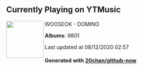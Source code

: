 ## Currently Playing on YTMusic

[<img align="left" width="100" src="https://lh3.googleusercontent.com/v1FPcsSwvxeFi-5s1QDPRQxWcJX_gCYBQg-Gl0VXxCrYohC3f3mkbM5Uqm48fboptyBvV0vSDfXFXqN0Yw">](https://music.youtube.com/channel/UCHEMPgerf_S20aeIyliquJQ)

WOOSEOK - DOMINO

**Albums**: 9801

Last updated at 08/12/2020 02:57

#### Generated with [20chan/github-now](https://github.com/20chan/github-now)


<!--
**20chan/20chan** is a ✨ _special_ ✨ repository because its `README.md` (this file) appears on your GitHub profile.

Here are some ideas to get you started:

- 🔭 I’m currently working on ...
- 🌱 I’m currently learning ...
- 👯 I’m looking to collaborate on ...
- 🤔 I’m looking for help with ...
- 💬 Ask me about ...
- 📫 How to reach me: ...
- 😄 Pronouns: ...
- ⚡ Fun fact: ...
-->
